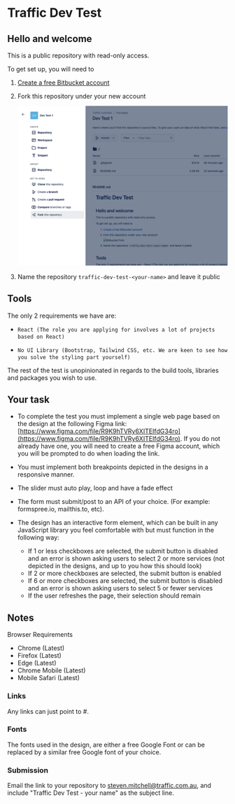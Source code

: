 # Traffic Dev Test

## Hello and welcome

This is a public repository with read-only access.

To get set up, you will need to

1. [Create a free Bitbucket account](https://id.atlassian.com/signup)
2. Fork this repository under your new account

   ![Bitbucket Fork](fork.png "Bitbucket Fork")

3. Name the repository `traffic-dev-test-<your-name>` and leave it public

## Tools

The only 2 requirements we have are:

-     React (The role you are applying for involves a lot of projects based on React)
-     No UI Library (Bootstrap, Tailwind CSS, etc. We are keen to see how you solve the styling part yourself)

The rest of the test is unopinionated in regards to the build tools, libraries and packages you wish to use.

## Your task

- To complete the test you must implement a single web page based on the design at the following Figma link: [https://www.figma.com/file/R9K9hTVRy6XITEIfdG34ro](https://www.figma.com/file/R9K9hTVRy6XITEIfdG34ro). If you do not already have one, you will need to create a free Figma account, which you will be prompted to do when loading the link.
- You must implement both breakpoints depicted in the designs in a responsive manner.
- The slider must auto play, loop and have a fade effect
- The form must submit/post to an API of your choice. (For example: formspree.io, mailthis.to, etc).
- The design has an interactive form element, which can be built in any JavaScript library you feel comfortable with but must function in the following way:

  - If 1 or less checkboxes are selected, the submit button is disabled and an error is shown asking users to select 2 or more services (not depicted in the designs, and up to you how this should look)
  - If 2 or more checkboxes are selected, the submit button is enabled
  - If 6 or more checkboxes are selected, the submit button is disabled and an error is shown asking users to select 5 or fewer services
  - If the user refreshes the page, their selection should remain

## Notes

Browser Requirements

- Chrome (Latest)
- Firefox (Latest)
- Edge (Latest)
- Chrome Mobile (Latest)
- Mobile Safari (Latest)

### Links

Any links can just point to #.

### Fonts

The fonts used in the design, are either a free Google Font or can be replaced by a similar free Google font of your choice.

### Submission

Email the link to your repository to [steven.mitchell@traffic.com.au](steven.mitchell@traffic.com.au), and include "Traffic Dev Test - your name" as the subject line.
